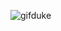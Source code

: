 ![gifduke](https://i.giphy.com/media/v1.Y2lkPTc5MGI3NjExazh1YjY5dzVmZGp3M3RoZTB4aWpxZjc0MWFwdm1mZzg5aDJ2dWFvcSZlcD12MV9pbnRlcm5hbF9naWZfYnlfaWQmY3Q9Zw/8axPM5CePbYUpwnGk6/giphy.gif)
